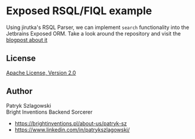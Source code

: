 Exposed RSQL/FIQL example
===

Using jirutka's RSQL Parser, we can implement `search` functionality into the Jetbrains Exposed ORM. Take a look around
the repository and visit the [blogpost about it](https://brightinventions.pl/blog/exposed-rsql-search-implementation)

License
---
[Apache License, Version 2.0](https://www.apache.org/licenses/LICENSE-2.0)


Author
---
Patryk Szlagowski\
Bright Inventions Backend Sorcerer

- https://brightinventions.pl/about-us/patryk-sz
- https://www.linkedin.com/in/patrykszlagowski/
